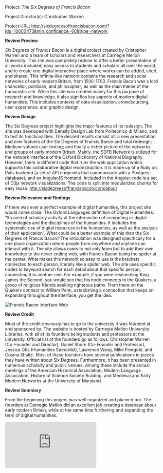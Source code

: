 Project: *The Six Degrees of Francis Bacon*

Project Director(s): Christopher Warren

Project URL: http://sixdegreesoffrancisbacon.com/?ids=10000473&min_confidence=60&type=network

**Review Preview**

*Six Degrees of Francis Bacon* is a digital project created by Cristopher Warren and a team of scholars and researchers at Carnegie Mellon University.
This site was completely redone to offer a better presentation of all works included, easy access to students and scholars all over the world, and to create one digital interactive place where works can be added, cited, and shared. This infinite-like network contains the research and social networks of early modern Britain, from 1500-1700. Francis Bacon was a lord chancellor, politician, and philosopher; as well as the main theme of the humanistic site. While this site was created mainly for this purpose of research and knowledge, it also signifies key aspects of modern digital humanities. This includes contexts of data visualization, crowdsourcing, user experience, and graphic design.

**Review Design** 

The Six Degrees project highlights the major features of its redesign. The site was developed with Density Design Lab from Politecnico di Milano, and to test its functionalities. The desired results consist of: a new presentation and new features of the Six Degrees of Francis Bacon and total redesign; Medium-volume user testing; and finally a richer picture of the networks and groups of early modern Britain. Mainly, the SDFB Network is utilized for the network interface of the Oxford Dictionary of National Biography. However, there is different code that runs the web application which supports this collaborative digital reconstruction. It is made up of a Ruby on Rails backend (a set of API endpoints that communicate with a Postgres database), and an AngularJS frontend. Included in the Angular code is a set of D3js network visualizations. The code is split into modularized chunks for easy reuse. http://sixdegreesoffrancisbacon.com/about

**Review Relevance and Findings**

If there was ever a perfect example of digital humanities, this project site would come close. The Oxford Languages definition of Digital Humanities: “An area of scholarly activity at the intersection of computing or digital technologies and the disciplines of the humanities. It includes the systematic use of digital resources in the humanities, as well as the analysis of their application”. What could be a better example of this than the Six Degrees of Francis Bacon? The articulation was designed specifically for a one place organization where people from anywhere and anytime can interact with it. The site allows users to not only learn but to add their own knowledge to the never ending web, with Francis Bacon being the spider at the center. What makes this network so easy to use is the brackets connected to each person, literally like a spider web. The site uses specific nodes to keyword search for each detail about that specific person, connecting it to another one. For example, if you were researching King James the Second, you would see that his node connects to the Quakers, a group of religious friends seeking righteous paths. From there on the Quakers connect to William Penn, establishing a connection that keeps on expanding throughout the interface, you get the idea. 

![Francis Bacon Interface Web](https://benjamin-dh.github.io/Ben-Thompson-/images/bacon.png)

**Review Credit**
	
Most of the credit obviously has to go to the university it was founded at and sponsored by. The website is hosted by Carnegie Mellon University Libraries, with all of its founders being students and professors at the university. Official list of the founders go as follows: Christopher Warren (Co-Founder and Director), Daniel Shore (Co-Founder and Professor), Jessica Otis (Humanities Specialist), Lawrence Wang, Mike Finegold, and Cosma Shalizi. Most of these founders have several publications in pieces they have written about Six Degrees. Furthermore, it has been presented in numerous scholarly and public venues. Among these include the annual meetings of the American Historical Association, Modern Language Association, History of Science Society Building, and Medieval and Early Modern Networks at the University of Maryland.

**Review Summary**

From the beginning this project was well organized and planned out. The founders at Carnegie Mellon did an excellent job creating a database about early modern Britain, while at the same time furthering and expanding the term of digital humanities. 

![Francis Bacon Himself](https://benjamin-dh.github.io/Ben-Thompson-/images/francis.html)

